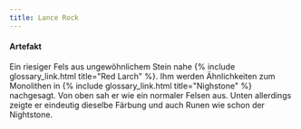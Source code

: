 ```yaml
---
title: Lance Rock
---
```


#### Artefakt

Ein riesiger Fels aus ungewöhnlichem Stein nahe {% include glossary_link.html title="Red Larch" %}. Ihm werden
Ähnlichkeiten zum Monolithen in {% include glossary_link.html title="Nighstone" %} nachgesagt. Von oben sah er wie ein
normaler Felsen aus. Unten allerdings zeigte er eindeutig dieselbe Färbung und auch Runen wie schon der Nightstone.
